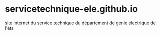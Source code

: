 # servicetechnique-ele.github.io
site internet du service technique du département de génie électrique de l'éts
